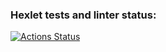 ### Hexlet tests and linter status:
[![Actions Status](https://github.com/sonanor/python-project-lvl3/workflows/hexlet-check/badge.svg)](https://github.com/sonanor/python-project-lvl3/actions)